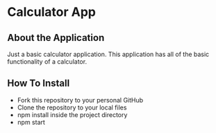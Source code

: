 # Calculator App

## About the Application

Just a basic calculator application. This application has all of the basic functionality of a calculator.

## How To Install

 - Fork this repository to your personal GitHub
 - Clone the repository to your local files
 - npm install inside the project directory
 - npm start 